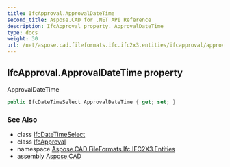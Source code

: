 ```yaml
---
title: IfcApproval.ApprovalDateTime
second_title: Aspose.CAD for .NET API Reference
description: IfcApproval property. ApprovalDateTime
type: docs
weight: 30
url: /net/aspose.cad.fileformats.ifc.ifc2x3.entities/ifcapproval/approvaldatetime/
---
```

## IfcApproval.ApprovalDateTime property

ApprovalDateTime

```csharp
public IfcDateTimeSelect ApprovalDateTime { get; set; }
```

### See Also

* class [IfcDateTimeSelect](../../../aspose.cad.fileformats.ifc.ifc2x3.types/ifcdatetimeselect/)
* class [IfcApproval](../)
* namespace [Aspose.CAD.FileFormats.Ifc.IFC2X3.Entities](../../ifcapproval/)
* assembly [Aspose.CAD](../../../)


